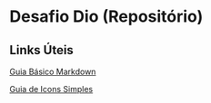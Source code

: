 # Desafio Dio (Repositório)

## Links Úteis
[Guia Básico Markdown](https://www.markdownguide.org/basic-syntax/)

[Guia de Icons Simples](https://simpleicons.org/)
